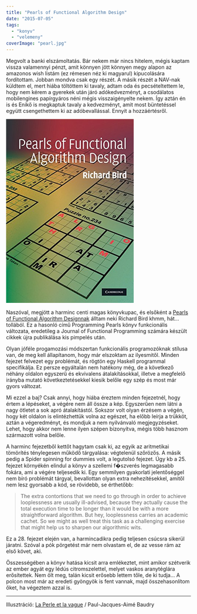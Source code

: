 ```yaml
---
title: "Pearls of Functional Algorithm Design"
date: "2015-07-05"
tags: 
  - "konyv"
  - "velemeny"
coverImage: "pearl.jpg"
---
```


Megvolt a banki elszámoltatás. Bár nekem már nincs hitelem, mégis kaptam vissza valamennyi pénzt, amit könnyen jött könnyen megy alapon az amazonos wish listám (ez rémesen néz ki magyarul) kipucolására fordítottam. Jobban mondva csak egy részét. A másik részét a NAV-nak küldtem el, mert hiába töltöttem ki tavaly, adtam oda és pecsételtettem le, hogy nem kérem a gyerekek után járó adókedvezményt, a csodálatos mobilengines papírgyáros néni mégis visszaigényelte nekem. Így aztán én is és Enikő is megkaptuk tavaly a kedvezményt, amit most büntetéssel együtt csengethettem ki az adóbevallással. Ennyit a hozzáértésről.

![51JRG-YGgOL](images/51JRG-YGgOL.jpg)

Naszóval, megjött a harminc centi magas könyvkupac, és elsőként a [Pearls of Functional Algorithm Designnak](http://www.amazon.com/Pearls-Functional-Algorithm-Design-Richard/dp/0521513383) álltam neki Richard Bird khmm, hát... tollából. Ez a hasonló című Programming Pearls könyv funkcionális változata, eredetileg a Journal of Functional Programming számára készült cikkek újra publikálása kis pimpelés után.

Olyan jóféle progamozási módszertan funkcionális programozóknak stílusa van, de meg kell állapítanom, hogy már elszoktam az ilyesmitől. Minden fejezet felvezet egy problémát, és rögtön egy Haskell programmal specifikálja. Ez persze egyáltalán nem hatékony még, de a következő néhány oldalon egyszerű és ekvivalens átalakításokkal, illetve a megfelelő irányba mutató következtetésekkel kiesik belőle egy szép és most már gyors változat.

Mi ezzel a baj? Csak annyi, hogy hiába éreztem minden fejezetnél, hogy értem a lépéseket, a végére nem áll össze a kép. Egyszerűen nem látni a nagy ötletet a sok apró átalakítástól. Sokszor volt olyan érzésem a végén, hogy két oldalon is elintézhettük volna az egészet, ha előbb leírja a trükköt, aztán a végeredményt, és mondjuk a nem nyilvánvaló megjegyzéseket. Lehet, hogy akkor nem lenne ilyen szépen bizonyítva, mégis több hasznom származott volna belőle.

A harminc fejezetből kettőt hagytam csak ki, az egyik az aritmetikai tömörítés ténylegesen működő tárgyalása: végtelenül szőrözős. A másik pedig a Spider spinning for dummies volt, a legutolsó fejezet. Úgy kb a 25. fejezet környékén elindul a könyv a szellemi f�szverés legmagasabb fokára, ami a végére teljesedik ki. Egy semmilyen gyakorlati jelentőséggel nem bíró problémát tárgyal, bevallottan olyan extra nehezítésekkel, amitől nem lesz gyorsabb a kód, se rövidebb, se érthetőbb:

> The extra contortions that we need to go through in order to achieve looplessness are usually ill-advised, because they actually cause the total execution time to be longer than it would be with a more straightforward algorithm. But hey, looplessness carries an academic cachet. So we might as well treat this task as a challenging exercise that might help us to sharpen our algorithmic wits.

Ez a 28. fejezet elején van, a harmincadikra pedig teljesen csúcsra sikerül járatni. Szóval a pók pörgetést már nem olvastam el, de az vesse rám az első követ, aki.

Összességében a könyv hatása kicsit arra emlékeztet, mint amikor szétverik az ember agyát egy lédús citromszelettel, melyet vaskos aranytéglára erősítettek. Nem ölt meg, talán kicsit erősebb lettem tőle, de ki tudja... A polcon most már az eredeti gyöngyök is fent vannak, majd összehasonlítom őket, ha végeztem azzal is.

* * *

Illusztráció: [La Perle et la vague](https://en.wikipedia.org/wiki/The_Pearl_and_the_Wave) / Paul-Jacques-Aimé Baudry
